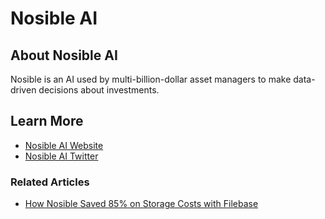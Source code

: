 # Nosible AI

## About Nosible AI

Nosible is an AI used by multi-billion-dollar asset managers to make data-driven decisions about investments.

## Learn More

* [Nosible AI Website](https://nosible.com/)
* [Nosible AI Twitter](https://twitter.com/NosibleAI)

### Related Articles

* [How Nosible Saved 85% on Storage Costs with Filebase](https://filebase.com/blog/spotlight-how-nosible-saved-85-on-storage-costs-with-filebase/)
